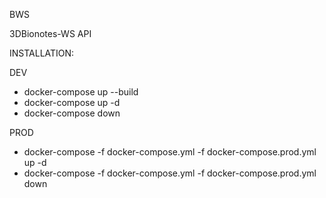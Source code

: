 BWS

3DBionotes-WS API

INSTALLATION:

DEV
- docker-compose up --build
- docker-compose up -d
- docker-compose down

PROD
- docker-compose -f docker-compose.yml -f docker-compose.prod.yml up -d
- docker-compose -f docker-compose.yml -f docker-compose.prod.yml down
